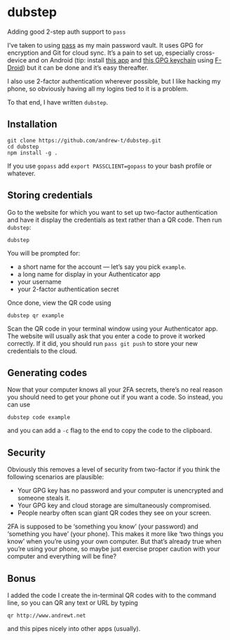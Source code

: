 # dubstep
Adding good 2-step auth support to `pass`

I’ve taken to using [pass](http://www.passwordstore.org) as my main password vault. It uses GPG for encryption and Git for cloud sync. It’s a pain to set up, especially cross-device and on Android (tip: install [this app](https://github.com/zeapo/Android-Password-Store) and [this GPG keychain](http://www.openkeychain.org) using [F-Droid](https://f-droid.org)) but it can be done and it’s easy thereafter.

I also use 2-factor authentication wherever possible, but I like hacking my phone, so obviously having all my logins tied to it is a problem.

To that end, I have written `dubstep`.

## Installation

    git clone https://github.com/andrew-t/dubstep.git
    cd dubstep
    npm install -g .

If you use `gopass` add `export PASSCLIENT=gopass` to your bash profile or whatever.

## Storing credentials

Go to the website for which you want to set up two-factor authentication and have it display the credentials as text rather than a QR code. Then run `dubstep`:

    dubstep

You will be prompted for:
* a short name for the account — let’s say you pick `example`.
* a long name for display in your Authenticator app
* your username
* your 2-factor authentication secret

Once done, view the QR code using

    dubstep qr example
    
Scan the QR code in your terminal window using your Authenticator app. The website will usually ask that you enter a code to prove it worked correctly. If it did, you should run `pass git push` to store your new credentials to the cloud.

## Generating codes

Now that your computer knows all your 2FA secrets, there’s no real reason you should need to get your phone out if you want a code. So instead, you can use

    dubstep code example

and you can add a `-c` flag to the end to copy the code to the clipboard.

## Security

Obviously this removes a level of security from two-factor if you think the following scenarios are plausible:
* Your GPG key has no password and your computer is unencrypted and someone steals it.
* Your GPG key and cloud storage are simultaneously compromised.
* People nearby often scan giant QR codes they see on your screen.

2FA is supposed to be ‘something you know’ (your password) and ‘something you have’ (your phone). This makes it more like ‘two things you know’ when you’re using your own computer. But that’s already true when you’re using your phone, so maybe just exercise proper caution with your computer and everything will be fine?

## Bonus

I added the code I create the in-terminal QR codes with to the command line, so you can QR any text or URL by typing

    qr http://www.andrewt.net

and this pipes nicely into other apps (usually).
